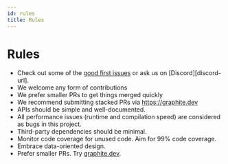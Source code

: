 ```yaml
---
id: rules
title: Rules
---
```


# Rules

- Check out some of the [good first issues](https://github.com/oxc-project/oxc/contribute) or ask us on [Discord][discord-url].
- We welcome any form of contributions
- We prefer smaller PRs to get things merged quickly
- We recommend submitting stacked PRs via https://graphite.dev
- APIs should be simple and well-documented.
- All performance issues (runtime and compilation speed) are considered as bugs in this project.
- Third-party dependencies should be minimal.
- Monitor code coverage for unused code. Aim for 99% code coverage.
- Embrace data-oriented design.
- Prefer smaller PRs. Try [graphite.dev](https://graphite.dev).
